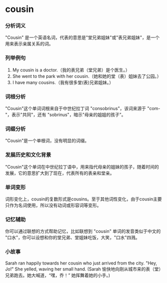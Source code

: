 # cousin

### 分析词义

  

"Cousin" 是一个英语名词，代表的意思是"堂兄弟姐妹"或"表兄弟姐妹"，是一个用来表示亲属关系的词。

  

### 列举例句

  

1.  My cousin is a doctor.（我的表兄弟（堂兄弟）是个医生。）
2.  She went to the park with her cousin.（她和她的堂（表）姐妹去了公园。）
3.  I have many cousins.（我有很多堂(表)兄弟姐妹。）

  

### 词根分析

  

"Cousin"这个单词词根来自于中世纪拉丁词 "consobrinus"，该词来源于 "com-"，表示"共同"，还有 "sobrinus"，暗示"母亲的姐姐的孩子"。

  

### 词缀分析

  

"Cousin"是一个单根词，没有明显的词缀。

  

### 发展历史和文化背景

  

"Cousin"这个单词在中世纪拉丁语中，用来指代母亲的姐妹的孩子，随着时间的发展，它的意思扩大到了现在，代表所有的表亲和堂亲。

  

### 单词变形

  

词形变化上，cousin的复数形式是cousins。至于其他词性变化，由于cousin主要只作为名词使用，所以没有动词或形容词等变形。

  

### 记忆辅助

  

你可以通过联想的方式帮助记忆，比如联想到 "cousin" 单词的发音类似于中文的 "口水"，你可以设想和你的堂兄弟、堂姐妹吃饭，大笑，"口水"四溅。

  

### 小故事

  

Sarah ran happily towards her cousin who just arrived from the city. "Hey, Jo!" She yelled, waving her small hand. (Sarah 愉快地向刚从城市来的表（堂）兄弟跑去。她大喊道，“嘿，乔！” 她挥舞着她的小手。)
